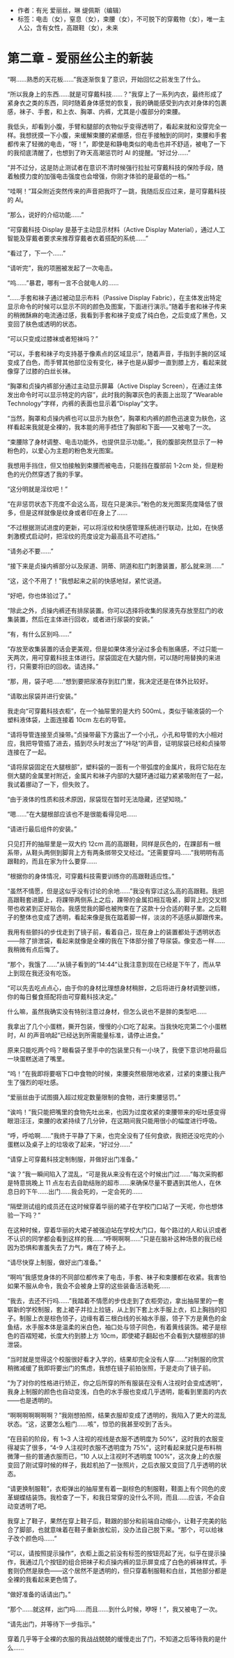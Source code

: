 - 作者：有光 爱丽丝，琳 缇佩斯（编辑）
- 标签：电击（女），窒息（女），束腰（女），不可脱下的穿戴物（女），唯一主人公，含有女性，高跟鞋（女），未来

# 第二章 - 爱丽丝公主的新装
“啊……熟悉的天花板……”我逐渐恢复了意识，开始回忆之前发生了什么。

“所以我身上的东西……就是可穿戴科技……？”我穿上了一系列内衣，最终形成了紧身衣之类的东西，同时随着身体感觉的恢复，我的确能感受到内衣对身体的包裹感，袜子、手套，和上衣、胸罩、内裤，尤其是小腹部分的束腰。

我低头，却看到小腹，手臂和腿部的衣物似乎变得透明了，看起来就和没穿完全一样。我想抚摸一下小腹，来缓解束腰的紧绷感，但在手接触到的同时，束腰和手套都传来了轻微的电击，“呀！”，即使是和静电类似的电击也并不舒适，被电了一下的我彻底清醒了，也想到了昨天高潮惩罚时 AI 的提醒。“好过分……”

“并不过分，这是防止测试者在意识不清时候强行拉扯可穿戴科技的保险手段，随着触摸力度的加强电击强度也会增强，你刚才体验的是最低的一档。”

“哇啊！”耳朵附近突然传来的声音把我吓了一跳，我随后反应过来，是可穿戴科技的 AI。

“那么，说好的介绍功能……”

“可穿戴科技·Display 是基于主动显示材料（Active Display Material），通过人工智能及穿戴者要求来推荐穿戴者衣着搭配的系统……”

“看过了，下一个……”

“请听完”，我的项圈被发起了一次电击。

“呜……”暴君，哪有一言不合就电人的……

“……手套和袜子通过被动显示布料（Passive Display Fabric），在主体发出特定显示命令的时候可以显示不同的颜色及图案，下面进行演示。”随着手套和袜子传来的稍微酥麻的电流通过感，我看到手套和袜子变成了纯白色，之后变成了黑色，又变回了肤色或透明的状态。

“可以只变成过膝袜或者短袜吗？”

“可以，手套和袜子均支持基于像素点的区域显示”，随着声音，手指到手腕的区域变成了白色，而手臂其他部位没有变化，袜子也是从脚步一直到膝上方，看起来就像穿了过膝的白丝长袜。

“胸罩和贞操内裤部分通过主动显示屏幕（Active Display Screen），在通过主体发出命令时可以显示特定的内容”，此时我的胸罩灰色的表面上出现了“Wearable Technology”字样，内裤的表面也显示着“Display”文字。

“当然，胸罩和贞操内裤也可以显示为肤色”，胸罩和内裤的颜色迅速变为肤色，这样看起来我就是全裸的，我本能的用手捂住了胸部和下面——又被电了一次。

“束腰除了身材调整、电击功能外，也提供显示功能。”，我的腹部突然显示了一种粉色的，以爱心为主题的粉色发光图案。

我想用手挡住，但又怕接触到束腰而被电击，只能挡在腹部前 1-2cm 处，但是粉色的光仍然穿透了我的手掌。

“这分明就是淫纹吧！”

“在非惩罚状态下亮度不会这么高，现在只是演示。”粉色的发光图案亮度降低了很多，但是这样就像是纹身或者印在身上了……

“不过根据测试进度的更新，可以将淫纹和快感管理系统进行联动，比如，在快感刺激模式启动时，把淫纹的亮度设定为最高且不可遮挡。”

“请务必不要……”

“接下来是贞操内裤部分以及尿道、阴蒂、阴道和肛门刺激装置，那么就来测……”

“这，这个不用了！”我想起来之前的快感地狱，紧忙说道。

“好吧，你也体验过了。”

“除此之外，贞操内裤还有排尿装置。你可以选择将收集的尿液先存放至肛门的收集装置，然后在主体进行回收，或者进行尿袋的安装。”

“有，有什么区别吗……”

“存放至收集装置的话会更美观，但是如果体液分泌过多会有胀痛感，不过只能一天两次，用可穿戴科技主体进行。尿袋固定在大腿内侧，可以随时用替换的来进行，只需要将旧的回收。请选择。”

“那，用，袋子吧……”想到要把尿液存到肛门里，我决定还是在体外比较好。

“请取出尿袋并进行安装。”

我走向“可穿戴科技衣柜”，在一个抽屉里的是大约 500mL，类似于输液袋的一个塑料液体袋，上面连接着 10cm 左右的导管。

“请将导管连接至贞操带。”贞操带最下方露出了一个小孔，小孔和导管的大小相对应，我把导管插了进去，插到尽头时发出了“咔哒”的声音，证明尿袋已经和贞操带连接在了一起。

“请将尿袋固定在大腿根部”，塑料袋的一面有一个带弧度的金属片，我将它贴在左侧大腿的金属里衬附近，金属片和袜子内部的大腿环通过磁力紧紧吸附在了一起，我试着挪动了一下，但失败了。

“由于液体的性质和技术原因，尿袋现在暂时无法隐藏，还望知晓。”

“嗯……”在大腿根部应该也不是很能看得见吧……

“请进行最后组件的安装。”

只见打开的抽屉里是一双大约 12cm 高的高跟鞋，同样是灰色的，在踝部有一根系带，从鞋头两侧到脚背上方有两条绑带交叉经过。“还需要穿吗……”我明明有高跟鞋的，而且在家为什么要穿……

“根据你的身体情况，可穿戴科技需要训练你的高跟鞋适应性。”

“虽然不情愿，但是这似乎没有讨论的余地……”我没有穿过这么高的高跟鞋。我把高跟鞋套进脚上，将踝带两侧系上之后，踝带的金属扣相互吸紧，脚背上的交叉绑带也收紧到正好贴合。我感觉我的脚也被拘束在了这款十分合适的鞋子里。之后鞋子的整体也变成了透明，看起来像是我在踮着脚一样，淡淡的不适感从脚跟传来。

我用有些颤抖的步伐走到了镜子前，看着自己，现在身上的装置都处于透明状态——除了排泄袋，看起来就像是全裸的我在下体部分接了导尿袋。像变态一样……我稍微有点后悔了。

“那个，我饿了……”从镜子看到的“14:44”让我注意到现在已经是下午了，而从早上到现在我还没有吃饭。

“可以先去吃点点心，由于你的身材比理想身材稍胖，之后将进行身材调整训练，你的每日餐食搭配将由可穿戴科技决定。”

什么嘛，虽然我确实没有特别注意过身材，但怎么说也不是胖的类型吧……

我拿出了几个小蛋糕，撕开包装，慢慢的小口吃了起来。当我快吃完第二个小蛋糕时，AI 的声音响起“已经达到所需能量标准，请停止进食。”

原来只能吃两个吗？眼看袋子里手中的包装里只有一小块了，我便下意识地将最后一块蛋糕送进了嘴里。

“呜！”在我即将要咽下口中食物的时候，束腰突然极限地收紧，过紧的束腰让我产生了强烈的呕吐感。

“爱丽丝由于试图摄入超过规定数量限制的食物，进行束腰惩罚。”

“诶呜！”我只能把嘴里的食物先吐出来，也因为过度收紧的束腰带来的呕吐感变得眼泪汪汪，束腰的收紧持续了几分钟，在这期间我只能用很小的幅度进行呼吸。

“呼，呼哈啊……”我终于平静了下来，也完全没有了任何食欲，我把还没吃完的小蛋糕以及桌子上的垃圾收了起来，“好过分……”

“请穿上可穿戴科技定制制服，并做好出门准备。”

“诶？”我一瞬间陷入了混乱，“可是我从来没有在这个时候出门过……”每次采购都是特意挑晚上 11 点左右去自助结账的超市……来确保尽量不要遇到其他人，在休息日的下午……出门……我会死的，一定会死的……

“隔壁测试组的成员还在这时候穿着华丽的裙子在学校门口站了一天呢，你也想体验一下吗？”

在这种时候，穿着华丽的大裙子被强迫站在学校大门口，每个路过的人和认识或者不认识的同学都会看到这样的我……“呼啊啊啊……”只是在脑补这种场景的我已经因为恐惧和害羞失去了力气，瘫在了椅子上。

“请尽快穿上制服，做好出门准备。”

“啊呜”我感觉身体的不同部位都传来了电击，手套、袜子和束腰都在收紧。我害怕如果不服从命令，我会不会被身上穿的这些装备活活勒死……

“我去，去还不行吗……”我踏着不情愿的步伐走到了衣柜旁边，拿出抽屉里的一套崭新的学校制服，套上裙子并拉上拉链，从上到下套上水手服上衣，扣上胸挡的扣子。制服上衣是棕色领子，边缘有着三根白线的长袖水手服，领子下方是黄色的金鱼结，水手服本体是温柔的米白色，袖口处与领子同色，有着黄线装饰。裙子是棕色的百褶短裙，长度大约到膝上方 10cm，即使裙子翻起也不会看到大腿根部的排泄袋。

“当时就是觉得这个校服很好看才入学的，结果却完全没有人穿……”对制服的欣赏稍微减缓了我即将要出门的焦虑，我想在镜子前拍张照，于是走向了镜子前。

“为了对你的性格进行矫正，你之后所穿的所有服装在没有人注视时会变成透明”，我身上制服的颜色也自动变浅，白色的水手服也变成几乎透明，能看到里面的内衣——也是透明的。

“啊啊啊啊啊啊啊？”我刚想拍照，结果衣服却变成了透明的，我陷入了更大的混乱状态。“这，这要怎么粗门……咳”，惊恐的我甚至咬到了舌头。

“在目前的阶段，有 1~3 人注视的视线是衣服不透明度为 50%”，这时我的衣服变得凝实了很多，“4-9 人注视时衣服不透明度为 75%”，这时看起来就只是布料稍微薄一些的普通衣服而已，“10 人以上注视时不透明度 100%”，这次身上的衣服变回了刚试穿时候的样子，我趁机拍了一张照片，之后衣服又变回了几乎透明的状态。

“请更换制服鞋”，衣柜弹出的抽屉里有着一副棕色的制服鞋，鞋面上有个同色的皮革蝴蝶结装饰。我检查了一下，和我日常穿的没什么不同，而且……应该，不会自动变透明了吧。

我穿上了鞋子，果然在穿上鞋子后，鞋跟的部分和前端自动缩小，让鞋子完美的贴合了脚部，也就意味着在鞋子重新放松前，没办法自己脱下来。“那个，可以给袜子改个颜色吗……”

“可以，请按照提示操作”，衣柜上面之前没有标签的按钮亮起了光，似乎在提示操作，我通过几个按钮的组合把袜子和贞操内裤的显示屏变成了白色的裤袜样式，手套则仍然是肤色——这个居然不是透明的，但只穿着制服鞋和白丝，其他部分都是全裸的我看起来更色情了。

“做好准备的话请出门。”

“那个……就这样，出门吗……而且……到什么时候，咿呀！”，我又被电了一次。

“请先出门，并等待下一步指示。”

穿着几乎等于全裸的衣服的我战战兢兢的缓慢走出了门，不知道之后等待我的是什么……

